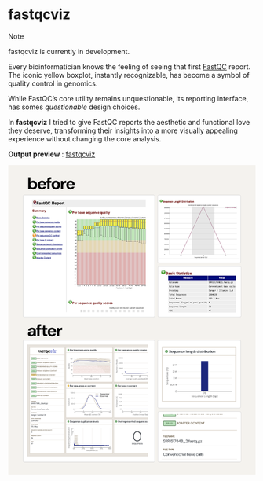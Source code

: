 # fastqcviz

> [!NOTE]
> fastqcviz is currently in development.

Every bioinformatician knows the feeling of seeing that first [FastQC](https://github.com/s-andrews/FastQC) report. The iconic yellow boxplot, instantly recognizable, has become a symbol of quality control in genomics. 

While FastQC’s core utility remains unquestionable, its reporting interface, has somes _questionable_ design choices.

In **fastqcviz** I tried to give FastQC reports the aesthetic and functional love they deserve, transforming their insights into a more visually appealing experience without changing the core analysis.

**Output preview** : [fastqcviz](https://html-preview.github.io/?url=https://github.com/barreiro-r/fastqc-viz/blob/example/example.html)

![img](images/before-after.png)

